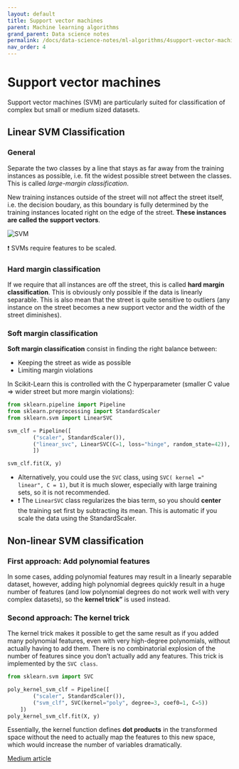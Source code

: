 ```yaml
---
layout: default
title: Support vector machines
parent: Machine learning algorithms
grand_parent: Data science notes
permalink: /docs/data-science-notes/ml-algorithms/4support-vector-machines/
nav_order: 4
---
```


# Support vector machines

Support vector machines (SVM) are particularly suited for classification of complex but small or medium sized datasets.

## Linear SVM Classification

### General

Separate the two classes by a line that stays as far away from the training instances as possible, i.e. fit the widest possible street between the classes. This is called *large-margin classification*.

New training instances outside of the street will not affect the street itself, i.e. the decision boudary, as this boundary is fully determined by the training instances located right on the edge of the street. **These instances are called the support vectors**.

![SVM](../../../../../../assets/images/svm.jpg)

:exclamation: SVMs require features to be scaled.

### Hard margin classification

If we require that all instances are off the street, this is called **hard margin classification**. This is obviously only possible if the data is linearly separable. This is also mean that the street is quite sensitive to outliers (any instance on the street becomes a new support vector and the width of the street diminishes).

### Soft margin classification

**Soft margin classification** consist in finding the right balance between:

* Keeping the street as wide as possible
* Limiting margin violations

In Scikit-Learn this is controlled with the C hyperparameter (smaller C value => wider street but more margin violations):

```python
from sklearn.pipeline import Pipeline
from sklearn.preprocessing import StandardScaler
from sklearn.svm import LinearSVC

svm_clf = Pipeline([
        ("scaler", StandardScaler()),
        ("linear_svc", LinearSVC(C=1, loss="hinge", random_state=42)),
        ])

svm_clf.fit(X, y)
```

* Alternatively, you could use the `SVC` class, using `SVC( kernel =" linear", C = 1)`, but it is much slower, especially with large training sets, so it is not recommended.
* :exclamation: The `LinearSVC` class regularizes the bias term, so you should **center** the training set first by subtracting its mean. This is automatic if you scale the data using the StandardScaler.

## Non-linear SVM classification

### First approach: Add polynomial features

In some cases, adding polynomial features may result in a linearly separable dataset, however, adding high polynomial degrees quickly result in a huge number of features (and low polynomial degrees do not work well with very complex datasets), so the **kernel trick”** is used instead.

### Second approach: The kernel trick

The kernel trick makes it possible to get the same result as if you added many polynomial features, even with very high-degree polynomials, without actually having to add them. There is no combinatorial explosion of the number of features since you don’t actually add any features. This trick is implemented by the `SVC class`.

```python
from sklearn.svm import SVC

poly_kernel_svm_clf = Pipeline([
        ("scaler", StandardScaler()),
        ("svm_clf", SVC(kernel="poly", degree=3, coef0=1, C=5))
    ])
poly_kernel_svm_clf.fit(X, y)
```

Essentially, the kernel function defines **dot products** in the transformed space without the need to actually map the features to this new space, which would increase the number of variables dramatically.

[Medium article](https://towardsdatascience.com/truly-understanding-the-kernel-trick-1aeb11560769)
